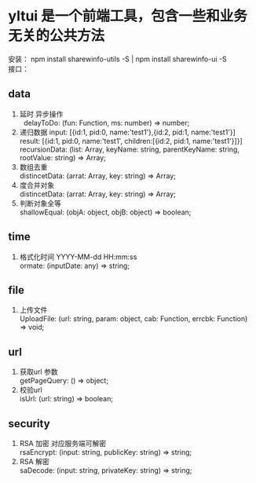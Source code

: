 # yltui 是一个前端工具，包含一些和业务无关的公共方法
安装： npm install sharewinfo-utils -S | npm install sharewinfo-ui -S <br />
接口：
## data
  1. 延时 异步操作<br />
  &nbsp;&nbsp;delayToDo: (fun: Function, ms: number) => number;<br />
  2. 递归数据 input: [{id:1, pid:0, name:'test1'},{id:2, pid:1, name:'test1'}]<br />
             result: [{id:1, pid:0, name:'test1', children:[{id:2, pid:1, name:'test1'}]}]<br />
      recursionData: (list: Array<any>, keyName: string, parentKeyName: string, rootValue: string) => Array<any>;<br />
  3. 数组去重<br />
      distincetData: (arrat: Array<any>, key: string) => Array<any>;<br />
  4. 度合并对象<br />
      distincetData: (arrat: Array<any>, key: string) => Array<any>;<br />
  5. 判断对象全等<br />
      shallowEqual: (objA: object, objB: object) => boolean;<br />
## time
  1. 格式化时间 YYYY-MM-dd HH:mm:ss<br />
      ormate: (inputDate: any) => string;<br />
## file
  1. 上传文件<br />
      UploadFile: (url: string, param: object, cab: Function, errcbk: Function) => void;<br />
## url
  1. 获取url 参数<br />
      getPageQuery: () => object;<br />
  2. 校验url<br />
      isUrl: (url: string) => boolean;<br />
## security
  1. RSA 加密  对应服务端可解密<br />
      rsaEncrypt: (input: string, publicKey: string) => string;<br />
  2. RSA 解密<br />
      saDecode: (input: string, privateKey: string) => string;
